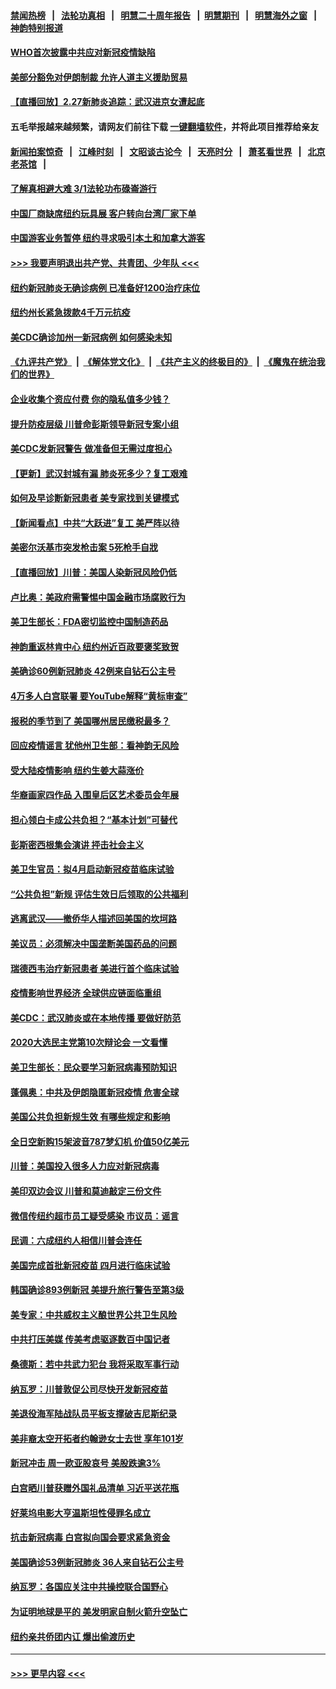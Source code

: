 #### [禁闻热榜](热点新闻.md?=0)  &nbsp;&nbsp;|&nbsp;&nbsp; [法轮功真相](https://github.com/gfw-breaker/truth/blob/master/README.md?=0) &nbsp;&nbsp;|&nbsp;&nbsp; [明慧二十周年报告](https://github.com/gfw-breaker/mh-reports/blob/master/README.md?=0) &nbsp;&nbsp;|&nbsp;&nbsp;[明慧期刊](https://github.com/gfw-breaker/mh-qikan) &nbsp;&nbsp;|&nbsp;&nbsp; [明慧海外之窗](https://github.com/gfw-breaker/mh-news/blob/master/README.md?=0) &nbsp;&nbsp;|&nbsp;&nbsp; [神韵特别报道](https://github.com/gfw-breaker/mh-news/blob/master/shenyun.md?=0)
#### [WHO首次披露中共应对新冠疫情缺陷](../pages/nsc412/n11900978.md?t=02280302) 
#### [美部分豁免对伊朗制裁 允许人道主义援助贸易](../pages/nsc412/n11900859.md?t=02280302) 
#### [【直播回放】2.27新肺炎追踪：武汉进京女遭起底](../pages/nsc412/n11900415.md?t=02280302) 
#### 五毛举报越来越频繁，请网友们前往下载 [一键翻墙软件](https://github.com/gfw-breaker/ssr-accounts)，并将此项目推荐给亲友
#### [新闻拍案惊奇](https://github.com/gfw-breaker/banned-news/blob/master/pages/link4.md) &nbsp;&nbsp;|&nbsp;&nbsp; [江峰时刻](https://github.com/gfw-breaker/banned-news/blob/master/pages/link4.md) &nbsp;&nbsp;|&nbsp;&nbsp; [文昭谈古论今](https://github.com/gfw-breaker/banned-news/blob/master/pages/link4.md) &nbsp;&nbsp;|&nbsp;&nbsp; [天亮时分](https://github.com/gfw-breaker/banned-news/blob/master/pages/link4.md) &nbsp;&nbsp;|&nbsp;&nbsp; [萧茗看世界](https://github.com/gfw-breaker/banned-news/blob/master/pages/link4.md) &nbsp;&nbsp;|&nbsp;&nbsp; [北京老茶馆](https://github.com/gfw-breaker/banned-news/blob/master/pages/link4.md) &nbsp;&nbsp;|&nbsp;&nbsp; 
#### [了解真相避大难  3/1法轮功布碌崙游行](../pages/nsc412/n11899501.md?t=02280302) 
#### [中国厂商缺席纽约玩具展  客户转向台湾厂家下单](../pages/nsc412/n11899505.md?t=02280302) 
#### [中国游客业务暂停  纽约寻求吸引本土和加拿大游客](../pages/nsc412/n11899492.md?t=02280302) 
#### [>>> 我要声明退出共产党、共青团、少年队 <<<](https://github.com/begood0513/goodnews/blob/master/quit/letter.md) 
#### [纽约新冠肺炎无确诊病例  已准备好1200治疗床位](../pages/nsc412/n11899474.md?t=02280302) 
#### [纽约州长紧急拨款4千万元抗疫](../pages/nsc412/n11899477.md?t=02280302) 
#### [美CDC确诊加州一新冠病例 如何感染未知](../pages/nsc412/n11899165.md?t=02280302) 
#### [《九评共产党》](https://github.com/begood0513/9ping.md/blob/master/README.md) &nbsp;|&nbsp; [《解体党文化》](../../../../jtdwh.md/blob/master/README.md)  &nbsp;|&nbsp; [《共产主义的终极目的》](../../../../gczydzjmd.md/blob/master/README.md) &nbsp;|&nbsp; [《魔鬼在统治我们的世界》](../../../../mgztzwmdsj.md/blob/master/README.md) 
#### [企业收集个资应付费 你的隐私值多少钱？](../pages/nsc412/n11898097.md?t=02280302) 
#### [提升防疫层级 川普命彭斯领导新冠专案小组](../pages/nsc412/n11898934.md?t=02280302) 
#### [美CDC发新冠警告 做准备但无需过度担心](../pages/nsc412/n11898923.md?t=02280302) 
#### [【更新】武汉封城有漏 肺炎死多少？复工艰难](../pages/nsc412/n11890652.md?t=02280302) 
#### [如何及早诊断新冠患者 美专家找到关键模式](../pages/nsc412/n11898626.md?t=02280302) 
#### [【新闻看点】中共“大跃进”复工 美严阵以待](../pages/nsc412/n11898221.md?t=02280302) 
#### [美密尔沃基市突发枪击案 5死枪手自戕](../pages/nsc412/n11898687.md?t=02280302) 
#### [【直播回放】川普：美国人染新冠风险仍低](../pages/nsc412/n11898088.md?t=02280302) 
#### [卢比奥：美政府需警惕中国金融市场腐败行为](../pages/nsc412/n11898327.md?t=02280302) 
#### [美卫生部长：FDA密切监控中国制造药品](../pages/nsc412/n11898231.md?t=02280302) 
#### [神韵重返林肯中心 纽约州近百政要褒奖致贺](../pages/nsc412/n11893366.md?t=02280302) 
#### [美确诊60例新冠肺炎 42例来自钻石公主号](../pages/nsc412/n11898098.md?t=02280302) 
#### [4万多人白宫联署 要YouTube解释“黄标审查”](../pages/nsc412/n11897803.md?t=02280302) 
#### [报税的季节到了 美国哪州居民缴税最多？](../pages/nsc412/n11897626.md?t=02280302) 
#### [回应疫情谣言 犹他州卫生部：看神韵无风险](../pages/nsc412/n11896078.md?t=02280302) 
#### [受大陆疫情影响  纽约生姜大蒜涨价](../pages/nsc412/n11896485.md?t=02280302) 
#### [华裔画家四作品  入围皇后区艺术委员会年展](../pages/nsc412/n11896497.md?t=02280302) 
#### [担心领白卡成公共负担？“基本计划”可替代](../pages/nsc412/n11896478.md?t=02280302) 
#### [彭斯密西根集会演讲 抨击社会主义](../pages/nsc412/n11896543.md?t=02280302) 
#### [美卫生官员：拟4月启动新冠疫苗临床试验](../pages/nsc412/n11896357.md?t=02280302) 
#### [“公共负担”新规  评估生效日后领取的公共福利](../pages/nsc412/n11893847.md?t=02280302) 
#### [逃离武汉——撤侨华人描述回美国的坎坷路](../pages/nsc412/n11895897.md?t=02280302) 
#### [美议员：必须解决中国垄断美国药品的问题](../pages/nsc412/n11895991.md?t=02280302) 
#### [瑞德西韦治疗新冠患者 美进行首个临床试验](../pages/nsc412/n11895845.md?t=02280302) 
#### [疫情影响世界经济 全球供应链面临重组](../pages/nsc412/n11895634.md?t=02280302) 
#### [美CDC：武汉肺炎或在本地传播 要做好防范](../pages/nsc412/n11895597.md?t=02280302) 
#### [2020大选民主党第10次辩论会 一文看懂](../pages/nsc412/n11895486.md?t=02280302) 
#### [美卫生部长：民众要学习新冠病毒预防知识](../pages/nsc412/n11895308.md?t=02280302) 
#### [蓬佩奥：中共及伊朗隐匿新冠疫情 危害全球](../pages/nsc412/n11895492.md?t=02280302) 
#### [美国公共负担新规生效 有哪些规定和影响](../pages/nsc412/n11893866.md?t=02280302) 
#### [全日空新购15架波音787梦幻机 价值50亿美元](../pages/nsc412/n11895154.md?t=02280302) 
#### [川普：美国投入很多人力应对新冠病毒](../pages/nsc412/n11894977.md?t=02280302) 
#### [美印双边会议 川普和莫迪敲定三份文件](../pages/nsc412/n11894247.md?t=02280302) 
#### [微信传纽约超市员工疑受感染  市议员：谣言](../pages/nsc412/n11893861.md?t=02280302) 
#### [民调：六成纽约人相信川普会连任](../pages/nsc412/n11893884.md?t=02280302) 
#### [美国完成首批新冠疫苗 四月进行临床试验](../pages/nsc412/n11893526.md?t=02280302) 
#### [韩国确诊893例新冠 美提升旅行警告至第3级](../pages/nsc412/n11893662.md?t=02280302) 
#### [美专家：中共威权主义酿世界公共卫生风险](../pages/nsc412/n11893474.md?t=02280302) 
#### [中共打压美媒 传美考虑驱逐数百中国记者](../pages/nsc412/n11893178.md?t=02280302) 
#### [桑德斯：若中共武力犯台 我将采取军事行动](../pages/nsc412/n11893282.md?t=02280302) 
#### [纳瓦罗：川普敦促公司尽快开发新冠疫苗](../pages/nsc412/n11893211.md?t=02280302) 
#### [美退役海军陆战队员平板支撑破吉尼斯纪录](../pages/nsc412/n11893022.md?t=02280302) 
#### [美非裔太空开拓者约翰逊女士去世 享年101岁](../pages/nsc412/n11892917.md?t=02280302) 
#### [新冠冲击 周一欧亚股哀号 美股跌逾3%](../pages/nsc412/n11892648.md?t=02280302) 
#### [白宫晒川普获赠外国礼品清单 习近平送花瓶](../pages/nsc412/n11892985.md?t=02280302) 
#### [好莱坞电影大亨温斯坦性侵罪名成立](../pages/nsc412/n11892907.md?t=02280302) 
#### [抗击新冠病毒 白宫拟向国会要求紧急资金](../pages/nsc412/n11892943.md?t=02280302) 
#### [美国确诊53例新冠肺炎 36人来自钻石公主号](../pages/nsc412/n11892877.md?t=02280302) 
#### [纳瓦罗：各国应关注中共操控联合国野心](../pages/nsc412/n11892856.md?t=02280302) 
#### [为证明地球是平的 美发明家自制火箭升空坠亡](../pages/nsc412/n11892645.md?t=02280302) 
#### [纽约亲共侨团内讧 爆出偷渡历史](../pages/nsc412/n11891235.md?t=02280302) 

----
#### [ >>> 更早内容 <<< ](../indexes/nsc412-earlier.md)
